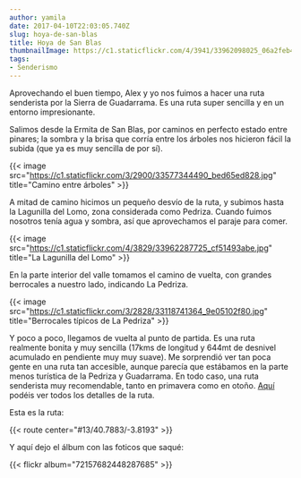 ```yaml
---
author: yamila
date: 2017-04-10T22:03:05.740Z
slug: hoya-de-san-blas
title: Hoya de San Blas
thumbnailImage: https://c1.staticflickr.com/4/3941/33962098025_06a2feb415.jpg
tags:
- Senderismo
---
```


Aprovechando el buen tiempo, Alex y yo nos fuimos a hacer una ruta senderista por la Sierra de Guadarrama. Es una ruta super sencilla y en un entorno impresionante.

Salimos desde la Ermita de San Blas, por caminos en perfecto estado entre pinares; la sombra y la brisa que corría entre los árboles nos hicieron fácil la subida (que ya es muy sencilla de por sí).

{{< image src="https://c1.staticflickr.com/3/2900/33577344490_bed65ed828.jpg" title="Camino entre árboles" >}}

A mitad de camino hicimos un pequeño desvío de la ruta, y subimos hasta la Lagunilla del Lomo, zona considerada como Pedriza. Cuando fuimos nosotros tenía agua y sombra, así que aprovechamos el paraje para comer.

{{< image src="https://c1.staticflickr.com/4/3829/33962287725_cf51493abe.jpg" title="La Lagunilla del Lomo" >}}

En la parte interior del valle tomamos el camino de vuelta, con grandes berrocales a nuestro lado, indicando La Pedriza.

{{< image src="https://c1.staticflickr.com/3/2828/33118741364_9e05102f80.jpg" title="Berrocales típicos de La Pedriza" >}}

Y poco a poco, llegamos de vuelta al punto de partida. Es una ruta realmente bonita y muy sencilla (17kms de longitud y 644mt de desnivel acumulado en pendiente muy muy suave). Me sorprendió ver tan poca gente en una ruta tan accesible, aunque parecía que estábamos en la parte menos turística de la Pedriza y Guadarrama. En todo caso, una ruta senderista muy recomendable, tanto en primavera como en otoño. <a href="https://es.wikiloc.com/wikiloc/view.do?id=11155023" target="_new">Aquí</a> podéis ver todos los detalles de la ruta.

Esta es la ruta:

{{< route center="#13/40.7883/-3.8193" >}}

Y aquí dejo el álbum con las foticos que saqué:

{{< flickr album="72157682448287685" >}}

